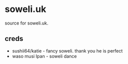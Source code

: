 # soweli.uk
source for soweli.uk.

## creds
- sushii64/katie - fancy soweli. thank you he is perfect
- waso musi Ipan - soweli dance